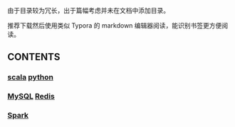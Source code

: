 由于目录较为冗长，出于篇幅考虑并未在文档中添加目录。

推荐下载然后使用类似 Typora 的 markdown 编辑器阅读，能识别书签更方便阅读。

## CONTENTS

### <a href="language/Scala.md">scala</a>	<a href="language/Python.md">python</a>

### <a href="database/MySQL.md">MySQL</a>	<a href="database/Redis.md">Redis</a>

### <a href="frame/Spark.md">Spark</a>

